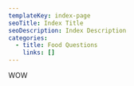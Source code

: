 ```yaml
---
templateKey: index-page
seoTitle: Index Title
seoDescription: Index Description
categories:
  - title: Food Questions
    links: []
---
```


WOW